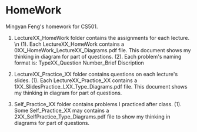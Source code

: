 # HomeWork
Mingyan Feng's homework for CS501.

1. LectureXX_HomeWork folder contains the assignments for each lecture. \n
	(1). Each LectureXX_HomeWork contains a 0XX_HomeWork_LectureXX_Diagrams.pdf file.
	     This document shows my thinking in diagram for part of questions.
	(2). Each problem's naming format is: TypeXX_Question Number_Brief Discription

2. LectureXX_Practice_XX folder contains questions on each lecture's slides.
	(1). Each LectureXX_Practice_XX contains a 1XX_SlidesPractice_LXX_Type_Diagrams.pdf file.
	     This document shows my thinking in diagram for part of questions.

3. Self_Practice_XX folder contains problems I practiced after class.
	(1). Some Self_Practice_XX may contains a 2XX_SelfPractice_Type_Diagrams.pdf file
	     to show my thinking in diagrams for part of questions.

